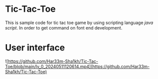 # Tic-Tac-Toe
This is sample code for tic tac toe game by using scripting language *java script*.
In order to get command on font end development.
# User interface
![https://github.com/Har33m-Sha1kh/Tic-Tac-Toe/blob/main/lv_0_20240511120614.mp4](https://github.com/Har33m-Sha1kh/Tic-Tac-Toe)
